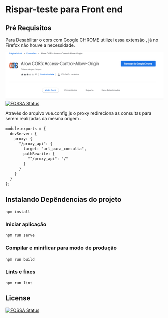 # Rispar-teste para Front end 

 

## Pré Requisitos

Para Desabilitar o cors com Google CHROME utilizei essa extensão , já no Firefox não houve a necessidade.

![Screenshot](src/assets/allowCors.gif) [![FOSSA Status](https://app.fossa.io/api/projects/git%2Bgithub.com%2FFilhoSergio%2FRispar-Teste-Front-end.svg?type=shield)](https://app.fossa.io/projects/git%2Bgithub.com%2FFilhoSergio%2FRispar-Teste-Front-end?ref=badge_shield)


Através do arquivo vue.config.js o proxy redireciona as consultas para serem realizadas da mesma origem .
```
module.exports = {
  devServer: {
    proxy: {
      "/proxy_api": {
        target: "url_para_consulta",
        pathRewrite: {
          "^/proxy_api": "/"
        }
      }
    }
  }
};

```

## Instalando Depêndencias do projeto
```
npm install
```

### Iniciar aplicação
```
npm run serve
```

### Compilar e minificar para modo de produção
```
npm run build
```



### Lints e fixes 
```
npm run lint
```





## License
[![FOSSA Status](https://app.fossa.io/api/projects/git%2Bgithub.com%2FFilhoSergio%2FRispar-Teste-Front-end.svg?type=large)](https://app.fossa.io/projects/git%2Bgithub.com%2FFilhoSergio%2FRispar-Teste-Front-end?ref=badge_large)


